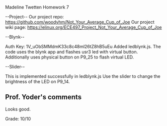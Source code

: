 Madeline Twetten
Homework 7

--Project--
Our project repo: https://github.com/woodyhm/Not_Your_Average_Cup_of_Joe
Our project wiki page: https://elinux.org/ECE497_Project_Not_Your_Average_Cup_of_Joe

--Blynk--

Auth Key: 1V_uObSMMdmK33c8c48ml26tZ8hB5uEu
Added ledblynk.js. The code uses the blynk app and flashes usr3 led with
virtual button. Additionally uses physical button on P9_25 to flash virtual LED.

--Slider--

This is implemented successfully in ledblynk.js
Use the slider to change the brightness of the LED on P9_14.

## Prof. Yoder's comments
Looks good.

Grade:  10/10
